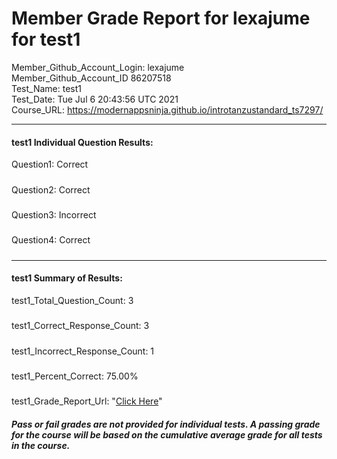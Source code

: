 # Member Grade Report for lexajume for test1  
   
Member_Github_Account_Login: lexajume  
Member_Github_Account_ID 86207518  
Test_Name: test1  
Test_Date: Tue Jul  6 20:43:56 UTC 2021  
Course_URL: https://modernappsninja.github.io/introtanzustandard_ts7297/  
   
---  
#### test1 Individual Question Results:  
Question1: Correct  
#####  
Question2: Correct  
#####  
Question3: Incorrect  
#####  
Question4: Correct  
#####  
---  
#### test1 Summary of Results:  
test1_Total_Question_Count: 3  
#####  
test1_Correct_Response_Count: 3  
#####  
test1_Incorrect_Response_Count: 1  
#####  
test1_Percent_Correct: 75.00%  
#####  
test1_Grade_Report_Url: "[Click Here](https://github.com/modernappsninjas/lexajume/blob/main/static/userdata/courses/introtanzustandard_ts7297/grade_report.pr204.test1.md)"
##### Pass or fail grades are not provided for individual tests. A passing grade for the course will be based on the cumulative average grade for all tests in the course.  
